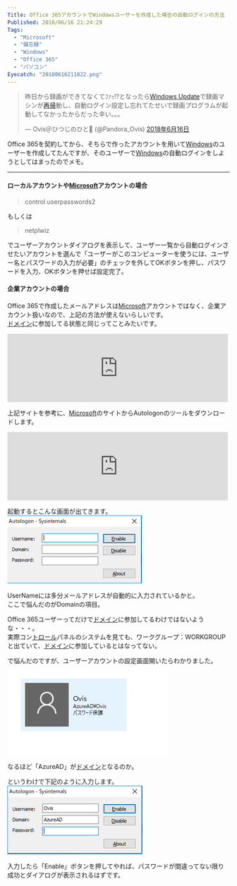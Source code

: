 ```yaml
---
Title: Office 365アカウントでWindowsユーザーを作成した場合の自動ログインの方法
Published: 2018/06/16 21:24:29
Tags:
  - "Microsoft"
  - "備忘録"
  - "Windows"
  - "Office 365"
  - "パソコン"
Eyecatch: "20180616211822.png"
---
```

<p><blockquote class="twitter-tweet" data-lang="ja"><p lang="ja" dir="ltr">昨日から録画ができてなくてﾌｧｯ!?となったら<a class="keyword" href="http://d.hatena.ne.jp/keyword/Windows%20Update">Windows Update</a>で録画マシンが<a class="keyword" href="http://d.hatena.ne.jp/keyword/%BA%C6%B5%A2">再帰</a>動し、自動ログイン設定し忘れてたせいで録画プログラムが起動してなかったからだった辛い。。。</p>&mdash; Ovis＠ひつじのひと🐑 (@Pandora_Ovis) <a href="https://twitter.com/Pandora_Ovis/status/1007962572476186624?ref_src=twsrc%5Etfw">2018年6月16日</a></blockquote><script async src="https://platform.twitter.com/widgets.js" charset="utf-8"></script></p>

<p>Office 365を契約してから、そちらで作ったアカウントを用いて<a class="keyword" href="http://d.hatena.ne.jp/keyword/Windows">Windows</a>のユーザーを作成してたんですが、そのユーザーで<a class="keyword" href="http://d.hatena.ne.jp/keyword/Windows">Windows</a>の自動ログインをしようとしてはまったのでメモ。</p>

***

<h4>ローカルアカウントや<a class="keyword" href="http://d.hatena.ne.jp/keyword/Microsoft">Microsoft</a>アカウントの場合</h4>

<blockquote><p>control userpasswords2</p></blockquote>

<p>もしくは</p>

<blockquote><p>netplwiz</p></blockquote>

<p>でユーザーアカウントダイアログを表示して、ユーザー一覧から自動ログインさせたいアカウントを選んで「ユーザーがこのコンピューターを使うには、ユーザー名とパスワードの入力が必要」のチェックを外してOKボタンを押し、パスワードを入力、OKボタンを押せば設定完了。</p>

<h4>企業アカウントの場合</h4>

<p>Office 365で作成したメールアドレスは<a class="keyword" href="http://d.hatena.ne.jp/keyword/Microsoft">Microsoft</a>アカウントではなく、企業アカウント扱いなので、上記の方法が使えないらしいです。<br/>
<a class="keyword" href="http://d.hatena.ne.jp/keyword/%A5%C9%A5%E1%A5%A4%A5%F3">ドメイン</a>に参加してる状態と同じってことみたいです。</p>

<p><iframe src="https://hatenablog-parts.com/embed?url=http%3A%2F%2Fwww.atmarkit.co.jp%2Fait%2Farticles%2F1306%2F17%2Fnews054.html" title="システムに自動サインインする（Windows 8／Windows Server 2012編）" class="embed-card embed-webcard" scrolling="no" frameborder="0" style="display: block; width: 100%; height: 155px; max-width: 500px; margin: 10px 0px;"></iframe></p>

<p>上記サイトを参考に、<a class="keyword" href="http://d.hatena.ne.jp/keyword/Microsoft">Microsoft</a>のサイトからAutologonのツールをダウンロードします。</p>

<p><iframe src="https://hatenablog-parts.com/embed?url=http%3A%2F%2Ftechnet.microsoft.com%2Fja-jp%2Fsysinternals%2Fbb963905.aspx" title="Autologon" class="embed-card embed-webcard" scrolling="no" frameborder="0" style="display: block; width: 100%; height: 155px; max-width: 500px; margin: 10px 0px;"></iframe></p>

<p>起動するとこんな画面が出てきます。<br/>
<span itemscope itemtype="http://schema.org/Photograph"><img src="20180616211822.png" alt="f:id:Ovis:20180616211822p:plain" title="f:id:Ovis:20180616211822p:plain" class="hatena-fotolife" itemprop="image"></span></p>

<p>UserNameには多分メールアドレスが自動的に入力されているかと。<br/>
ここで悩んだのがDomainの項目。</p>

<p>Office 365ユーザーってだけで<a class="keyword" href="http://d.hatena.ne.jp/keyword/%A5%C9%A5%E1%A5%A4%A5%F3">ドメイン</a>に参加してるわけではないような・・・。<br/>
実際コン<a class="keyword" href="http://d.hatena.ne.jp/keyword/%A5%C8%A5%ED%A1%BC%A5%EB">トロール</a>パネルのシステムを見ても、ワークグループ：WORKGROUPと出ていて、<a class="keyword" href="http://d.hatena.ne.jp/keyword/%A5%C9%A5%E1%A5%A4%A5%F3">ドメイン</a>に参加しているとはなってない。</p>

<p>で悩んだのですが、ユーザーアカウントの設定画面開いたらわかりました。</p>

<p><span itemscope itemtype="http://schema.org/Photograph"><img src="20180616212210.png" alt="f:id:Ovis:20180616212210p:plain" title="f:id:Ovis:20180616212210p:plain" class="hatena-fotolife" itemprop="image"></span></p>

<p>なるほど「AzureAD」が<a class="keyword" href="http://d.hatena.ne.jp/keyword/%A5%C9%A5%E1%A5%A4%A5%F3">ドメイン</a>となるのか。</p>

<p>というわけで下記のように入力します。<br/>
<span itemscope itemtype="http://schema.org/Photograph"><img src="20180616211804.png" alt="f:id:Ovis:20180616211804p:plain" title="f:id:Ovis:20180616211804p:plain" class="hatena-fotolife" itemprop="image"></span></p>

<p>入力したら「Enable」ボタンを押してやれば、パスワードが間違ってない限り成功とダイアログが表示されるはずです。</p>
